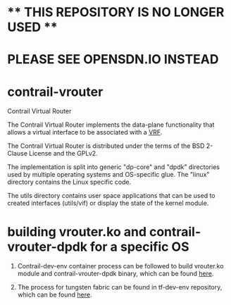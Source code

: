 # ** THIS REPOSITORY IS NO LONGER USED **

# PLEASE SEE OPENSDN.IO INSTEAD

# contrail-vrouter

Contrail Virtual Router

The Contrail Virtual Router implements the data-plane functionality that allows a virtual interface to be associated
with a [VRF](http://en.wikipedia.org/wiki/Virtual_Routing_and_Forwarding).

The Contrail Virtual Router is distributed under the terms of the BSD 2-Clause License and the GPLv2.

The implementation is split into generic "dp-core" and "dpdk" directories used by
multiple operating systems and OS-specific glue. The "linux" directory contains the
Linux specific code.

The utils directory contains user space applications that can be used
to created interfaces (utils/vif) or display the state of the kernel
module.

# building vrouter.ko and contrail-vrouter-dpdk for a specific OS

1. Contrail-dev-env container process can be followed to build vrouter.ko module and
contrail-vrouter-dpdk binary, which can be found [here](https://github.com/Juniper/contrail-dev-env).

2. The process for tungsten fabric can be found in tf-dev-env repository, which can be found
[here](https://github.com/tungstenfabric/tf-dev-env).
